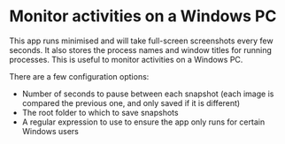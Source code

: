 # Monitor activities on a Windows PC

This app runs minimised and will take full-screen screenshots every few seconds. It also stores the process names and window titles for running processes. This is useful to monitor activities on a Windows PC.

There are a few configuration options:

* Number of seconds to pause between each snapshot (each image is compared the previous one, and only saved if it is different)
* The root folder to which to save snapshots
* A regular expression to use to ensure the app only runs for certain Windows users